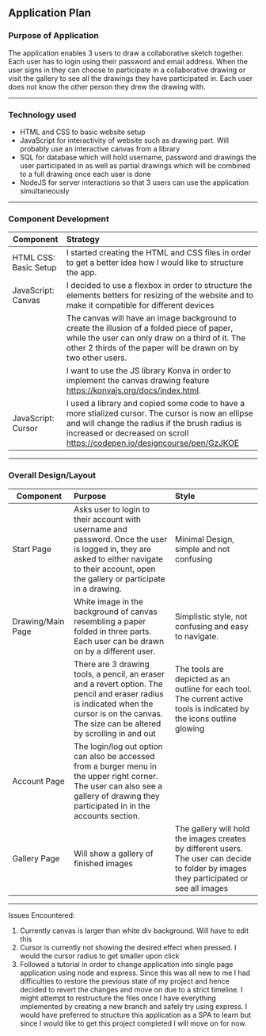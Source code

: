 ## Application Plan


### Purpose of Application

The application enables 3 users to draw a collaborative sketch together. Each user has to login using their password and email address. When the user signs in they can choose to participate in a collaborative drawing or visit the gallery to see all the drawings they have participated in. Each user does not know the other person they drew the drawing with.

---

### Technology used
- HTML and CSS to basic website setup
- JavaScript for interactivity of website such as drawing part. Will probably use an interactive canvas from a library
- SQL for database which will hold username, password and drawings the user participated in as well as partial drawings which will be combined to a full drawing once each user is done
- NodeJS for server interactions so that 3 users can use the application simultaneously

---
### Component Development

|Component |Strategy |                                                                                                      
|----------|:--------|
| HTML CSS: Basic Setup     | I started creating the HTML and CSS files in order to get a better idea how I would like to structure the app. |
| JavaScript: Canvas | I decided to use a flexbox in order to structure the elements betters for resizing of the website and to make it compatible for different devices|
||The canvas will have an image background to create the illusion of a folded piece of paper, while the user can only draw on a third of it. The other 2 thirds of the paper will be drawn on by two other users. |
|| I want to use the JS library Konva in order to implement the canvas drawing feature https://konvajs.org/docs/index.html.|
| JavaScript: Cursor| I used a library and copied some code to have a more stialized cursor. The cursor is now an ellipse and will change the radius if the brush radius is increased or decreased on scroll https://codepen.io/designcourse/pen/GzJKOE |

---

### Overall Design/Layout

|Component |Purpose | Style|  
|----------|:--------|:--------|
|Start Page| Asks user to login to their account with username and password. Once the user is logged in, they are asked to either navigate to their account, open the gallery or participate in a drawing.| Minimal Design, simple and not confusing|
|Drawing/Main Page| White image in the background of canvas resembling a paper folded in three parts. Each user can be drawn on by a different user. | Simplistic style, not confusing and easy to navigate.|
|| There are 3 drawing tools, a pencil, an eraser and a revert option. The pencil and eraser radius is indicated when the cursor is on the canvas. The size can be altered by scrolling in and out| The tools are depicted as an outline for each tool. The current active tools is indicated by the icons outline glowing|
|Account Page| The login/log out option can also be accessed from a burger menu in the upper right corner. The user can also see a gallery of drawing they participated in in the accounts section.||
|Gallery Page| Will show a gallery of finished images| The gallery will hold the images creates by different users. The user can decide to folder by images they participated or see all images|

---

Issues Encountered:
1. Currently canvas is larger than white div background. Will have to edit this
2. Cursor is currently not showing the desired effect when pressed. I would the cursor radius to get smaller upon click
3. Followed a tutorial in order to change application into single page application using node and express. Since this was all new to me I had difficulties to restore the previous state of my project and hence decided to revert the changes and move on due to a strict timeline. I might attempt to restructure the files once I have everything implemented by creating a new branch and safely try using express. I would have preferred to structure this application as a SPA to learn but since I would like to get this project completed I will move on for now.
